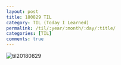 ```yaml
---
layout: post
title: 180829 TIL
category: TIL (Today I Learned)
permalink: /til/:year/:month/:day/:title/
categories: [TIL]
comments: true
---
```


![til20180829](https://user-images.githubusercontent.com/40848630/44791295-41ce6400-abdc-11e8-9e3a-24105adc4c88.jpeg)
